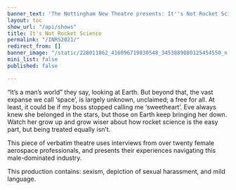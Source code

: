 ```yaml
---
banner_text: 'The Nottingham New Theatre presents: It''s Not Rocket Science'
layout: toc
show_url: "/api/shows"
title: It's Not Rocket Science
permalink: "/INRS2021/"
redirect_from: []
banner_image: "/static/228011862_416096719830548_3453889080125454550_n.png"
mini_list: false
published: false

---
```

“It’s a man’s world” they say, looking at Earth. But beyond that, the vast expanse we call ‘space’, is largely unknown, unclaimed; a free for all. At least, it could be if my boss stopped calling me ‘sweetheart’. Eve always knew she belonged in the stars, but those on Earth keep bringing her down. Watch her grow up and grow wiser about how rocket science is the easy part, but being treated equally isn’t.

This piece of verbatim theatre uses interviews from over twenty female aerospace professionals, and presents their experiences navigating this male-dominated industry.

This production contains: sexism, depiction of sexual harassment, and mild language.